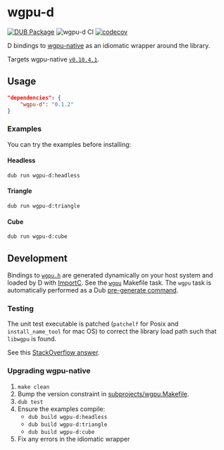 # wgpu-d

[![DUB Package](https://img.shields.io/dub/v/wgpu-d.svg)](https://code.dlang.org/packages/wgpu-d)
![wgpu-d CI](https://github.com/chances/wgpu-d/workflows/wgpu-d%20CI/badge.svg)
[![codecov](https://codecov.io/gh/chances/wgpu-d/branch/master/graph/badge.svg)](https://codecov.io/gh/chances/wgpu-d)

D bindings to [wgpu-native](https://github.com/gfx-rs/wgpu-native) as an idiomatic wrapper around the library.

Targets wgpu-native [`v0.10.4.1`](https://github.com/gfx-rs/wgpu-native/releases/tag/v0.10.4.1).

## Usage

```json
"dependencies": {
    "wgpu-d": "0.1.2"
}
```

### Examples

You can try the examples before installing:

#### Headless

`dub run wgpu-d:headless`

#### Triangle

`dub run wgpu-d:triangle`

#### Cube

`dub run wgpu-d:cube`

## Development

Bindings to [`wgpu.h`](https://github.com/gfx-rs/wgpu-native/tree/v0.10.4.1/ffi) are generated dynamically on your host system and loaded by D with [ImportC](https://dlang.org/spec/importc.html). See the [`wgpu`](https://github.com/chances/wgpu-d/blob/v0.1.0/Makefile#L31-L39) Makefile task. The `wgpu` task is automatically performed as a Dub [pre-generate command](https://github.com/chances/wgpu-d/blob/v0.1.0/dub.json#L46).

### Testing

The unit test executable is patched (`patchelf` for Posix and `install_name_tool` for mac OS) to correct the library load path such that `libwgpu` is found.

See this [StackOverflow answer](https://stackoverflow.com/a/54723461/1363247).

### Upgrading wgpu-native

1. `make clean`
2. Bump the version constraint in [subprojects/wgpu.Makefile](https://github.com/chances/wgpu-d/blob/master/subprojects/wgpu.Makefile#L1).
3. `dub test`
4. Ensure the examples compile:
    - `dub build wgpu-d:headless`
    - `dub build wgpu-d:triangle`
    - `dub build wgpu-d:cube`
5. Fix any errors in the idiomatic wrapper
